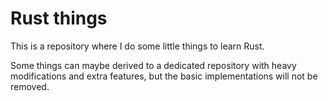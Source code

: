 # Rust things

This is a repository where I do some little things to learn Rust.

Some things can maybe derived to a dedicated repository with heavy modifications and extra features, but the basic implementations will not be removed.

